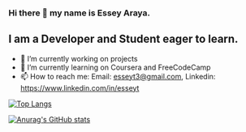 ### Hi there 👋 my name is Essey Araya.

## I am a Developer and Student eager to learn.                              

- 🔭 I’m currently working on projects
- 🌱 I’m currently learning on Coursera and FreeCodeCamp
- 📫 How to reach me: Email: esseyt3@gmail.com, Linkedin: https://www.linkedin.com/in/esseyt

[![Top Langs](https://github-readme-stats.vercel.app/api/top-langs/?username=essey1&exclude_repo=github-readme-stats,IBM-Data-Analyst-Capstone-Project,Project-04,myportfolio)](https://github.com/anuraghazra/github-readme-stats)

[![Anurag's GitHub stats](https://github-readme-stats.vercel.app/api?username=essey1&hide=stars,prs,issues,contribs)](https://github.com/essey1/github-readme-stats)
